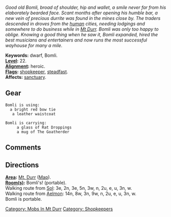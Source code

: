 *Good old Bomli, broad of shoulder, hip and wallet, a smile never far
from his elaborately bearded face. Scant months after opening his humble
bar, a new vein of precious durrite was found in the mines close by. The
traders descended in droves from the [human](Humans "wikilink") cities,
needing lodgings and somewhere to do business while in [Mt
Durr](:Category:_Mt_Durr "wikilink"). Bomli was only too happy to
oblige. Knowing a good thing when he saw it, Bomli expanded, hired the
best musicians and entertainers and now runs the most successful
wayhouse for many a mile.*

**Keywords:** dwarf, Bomli.  
**[Level](Level "wikilink"):** 22.  
**[Alignment](Alignment "wikilink"):** heroic.  
**[Flags](:Category:_Mob_Types "wikilink"):**
[shopkeeper](:Category:_Shopkeepers "wikilink"),
[steadfast](Sentinel_Mobs "wikilink").  
**Affects:** [sanctuary](Sanctuary "wikilink").  

## Gear

`Bomli is using:`  
<worn around neck>`  a bright red bow tie`  
<worn about body>`   a leather waistcoat`

`Bomli is carrying:`  
`     a glass of Rat Droppings`  
`     a mug of The Goatherder`

## Comments

## Directions

**[Area](:Category:_Areas "wikilink"):** [Mt.
Durr](:Category:_Mt_Durr "wikilink") ([Map](Mt_Durr_Map "wikilink")).  
**[Room(s)](:Category:_Rooms "wikilink"):** Bomli's! (portable).  
Walking route from [Sol](Sol "wikilink"): 3e, 2n, 3e, 5n, 3w, n, 2u, e,
u, 3n, w.  
Walking route from [Aelmon](Aelmon "wikilink"): 14n, 8w, 3n, 9w, n, 2u,
e, u, 3n, w.  
Bomli is portable.  

[Category: Mobs In Mt Durr](Category:_Mobs_In_Mt_Durr "wikilink")
[Category: Shopkeepers](Category:_Shopkeepers "wikilink")
